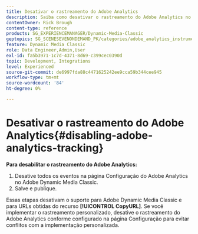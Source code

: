 ```yaml
---
title: Desativar o rastreamento do Adobe Analytics
description: Saiba como desativar o rastreamento do Adobe Analytics no Adobe Dynamic Media Classic.
contentOwner: Rick Brough
content-type: reference
products: SG_EXPERIENCEMANAGER/Dynamic-Media-Classic
geptopics: SG_SCENESEVENONDEMAND_PK/categories/adobe_analytics_instrumentation_kit
feature: Dynamic Media Classic
role: Data Engineer,Admin,User
exl-id: fa5b3971-1c7d-4371-8d69-c399cec0390d
topic: Development, Integrations
level: Experienced
source-git-commit: de6997fda88c4471625242ee9cca59b344cee945
workflow-type: tm+mt
source-wordcount: '84'
ht-degree: 0%

---
```


# Desativar o rastreamento do Adobe Analytics{#disabling-adobe-analytics-tracking}

**Para desabilitar o rastreamento do Adobe Analytics:**

1. Desative todos os eventos na página Configuração do Adobe Analytics no Adobe Dynamic Media Classic.
1. Salve e publique.

Essas etapas desativam o suporte para Adobe Dynamic Media Classic e para URLs obtidas do recurso **[!UICONTROL CopyURL]**. Se você implementar o rastreamento personalizado, desative o rastreamento do Adobe Analytics conforme configurado na página Configuração para evitar conflitos com a implementação personalizada.
